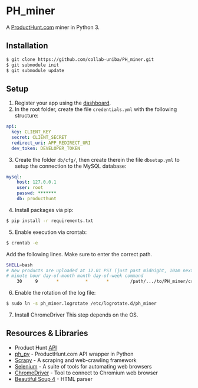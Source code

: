 # PH_miner
A [ProductHunt.com](https://www.producthunt.com) miner in Python 3.

## Installation
```bash
$ git clone https://github.com/collab-uniba/PH_miner.git
$ git submodule init
$ git submodule update
```

## Setup
1. Register your app using the [dashboard](https://www.producthunt.com/v1/oauth/applications).
2. In the root folder, create the file `credentials.yml` with the following structure:
```yaml
api:
  key: CLIENT_KEY
  secret: CLIENT_SECRET
  redirect_uri: APP_REDIRECT_URI
  dev_token: DEVELOPER_TOKEN
```

3. Create the folder `db/cfg/`, then create therein the file `dbsetup.yml` to setup the connection to the MySQL database:
```yaml
mysql:
    host: 127.0.0.1
    user: root
    passwd: *******
    db: producthunt
```

4. Install packages via pip:
```bash
$ pip install -r requirements.txt
```

5. Enable execution via crontab:
```bash
$ crontab -e
```
Add the following lines. Make sure to enter the correct path.
```bash
SHELL=bash
# New products are uploaded at 12.01 PST (just past midnight, 10am next morning in CET timezone):
# minute hour day-of-month month day-of-week command
    30     9       *          *       *        /path/.../to/PH_miner/cronjob.sh /var/log/ph_miner.log 2>&1
```
6. Enable the rotation of the log file:
```bash
$ sudo ln -s ph_miner.logrotate /etc/logrotate.d/ph_miner
```

7. Install ChromeDriver
This step depends on the OS.

## Resources & Libraries
  * Product Hunt [API](https://api.producthunt.com/v1/docs)
  * [ph_py](https://github.com/anatg/ph_py) - ProductHunt.com API wrapper in Python
  * [Scrapy](https://scrapy.org) - A scraping and web-crawling framework
  * [Selenium](https://www.seleniumhq.org) - A suite of tools for automating web browsers
  * [ChromeDriver](http://chromedriver.chromium.org) - Tool to connect to Chromium web browser
  * [Beautiful Soup 4](https://www.crummy.com/software/BeautifulSoup/) - HTML parser
